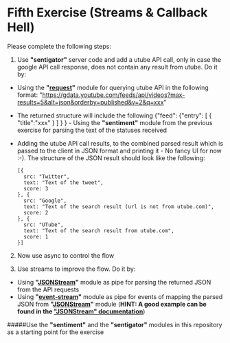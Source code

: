 Fifth Exercise (Streams & Callback Hell)
=================================================

Please complete the following steps:

1. Use **"sentigator"** server code and add a utube API call, only in case the google API call response, does not contain any result from utube. Do it by:
 * Using the **"[request](https://github.com/mikeal/request)"** module for querying utube API in the following format: "https://gdata.youtube.com/feeds/api/videos?max-results=5&alt=json&orderby=published&v=2&q=xxx"
 * The returned structure will include the following {"feed": {"entry": [ { "title":"xxx" } ] } } - Using the **"sentiment"** module from the previous exercise for parsing the text of the statuses received
 * Adding the utube API call results, to the combined parsed result which is passed to the client in JSON format and printing it - No fancy UI for now :-). The structure of the JSON result should look like the following:
                                                                                                                                                                  
      ```
      [{
        src: "Twitter",
        text: "Text of the tweet",
        score: 3
      }, {
        src: "Google",
        text: "Text of the search result (url is not from utube.com)",
        score: 2
      }, {
        src: "UTube",
        text: "Text of the search result from utube.com",
        score: 1
      }]
      ```

2. Now use async to control the flow

3. Use streams to improve the flow. Do it by:
 * Using **"[JSONStream](https://github.com/dominictarr/JSONStream)"** module as pipe for parsing the returned JSON from the API requests
 * Using **"[event-stream](https://github.com/dominictarr/event-stream)"** module as pipe for events of mapping the parsed JSON from **"[JSONStream](https://github.com/dominictarr/JSONStream)"** module (**HINT: A good example can be found in the ["JSONStream" documentation](https://github.com/dominictarr/JSONStream "JSONStream @ GitHub")**)

#####Use the **"sentiment"** and the **"sentigator"** modules in this repository as a starting point for the exercise